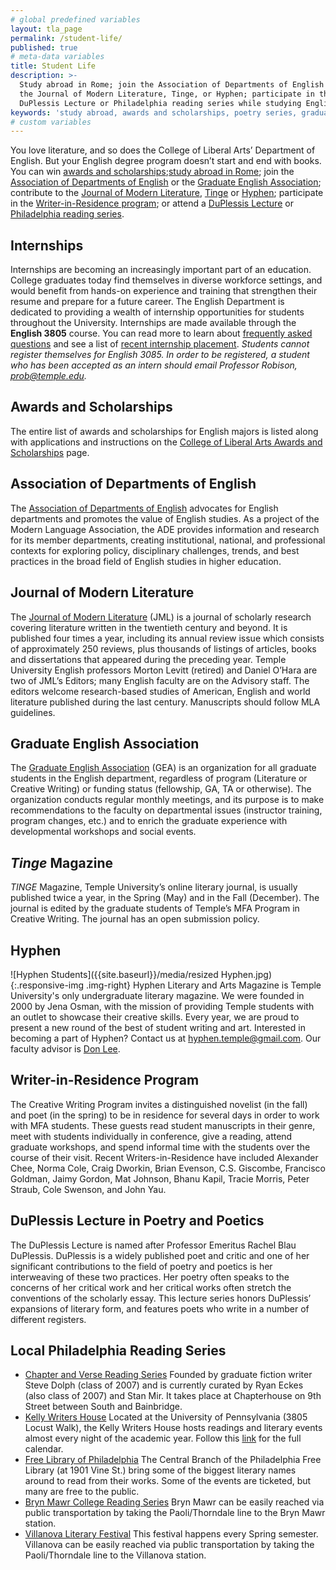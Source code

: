 ```yaml
---
# global predefined variables
layout: tla_page
permalink: /student-life/
published: true
# meta-data variables
title: Student Life
description: >-
  Study abroad in Rome; join the Association of Departments of English or the Graduate English Association; contribute to
  the Journal of Modern Literature, Tinge, or Hyphen; participate in the Writer-in-Residence program; and attend the
  DuPlessis Lecture or Philadelphia reading series while studying English at Temple University’s College of Liberal Arts.
keywords: 'study abroad, awards and scholarships, poetry series, graduate english association'
# custom variables
---
```

You love literature, and so does the College of Liberal Arts’ Department of English. But your English degree program doesn’t start and end with books. You can win [awards and scholarships](#awards-and-scholarships);[study abroad in Rome](#study-abroad-in-rome); join the [Association of Departments of English](#association-of-departments-of-english) or the [Graduate English Association](#graduate-english-association); contribute to the [Journal of Modern Literature](#journal-of-modern-literature), [Tinge](#tinge-magazine) or [Hyphen](#hyphen); participate in the [Writer-in-Residence program](#writer-in-residence-program); or attend a [DuPlessis Lecture](#duplessis-lecture-in-poetry-and-poetics) or [Philadelphia reading series](#local-philadelphia-reading-series).

## Internships
Internships are becoming an increasingly important part of an education. College graduates today find themselves in diverse workforce settings, and would benefit from hands-on experience and training that strengthen their resume and prepare for a future career. The English Department is dedicated to providing a wealth of internship opportunities for students throughout the University. Internships are made available through the **English 3805** course. You can read more to learn about [frequently asked questions](https://liberalarts.temple.edu/sites/liberalarts/files/Internship%20Frequently%20Asked%20Questions%20%282%29.pdf) and see a list of [recent internship placement](https://liberalarts.temple.edu/sites/liberalarts/files/Recent%20Internship%20Placement.pdf).
_Students cannot register themselves for English 3085. In order to be registered, a student who has been accepted as an intern should email Professor Robison, [prob@temple.edu](mailto:prob@temple.edu)._

## Awards and Scholarships
The entire list of awards and scholarships for English majors is listed along with applications and instructions on the [College of Liberal Arts Awards and Scholarships](https://liberalarts.temple.edu/about-us/resources/awards-and-scholarships?field_awards_department_nid=4593&field_awards_academics_class_value=All) page.

## Association of Departments of English
The [Association of Departments of English](https://www.ade.mla.org/) advocates for English departments and promotes the value of English studies. As a project of the Modern Language Association, the ADE provides information and research for its member departments, creating institutional, national, and professional contexts for exploring policy, disciplinary challenges, trends, and best practices in the broad field of English studies in higher education.

## Journal of Modern Literature
The [Journal of Modern Literature](https://muse.jhu.edu/journal/97) (JML) is a journal of scholarly research covering literature written in the twentieth century and beyond. It is published four times a year, including its annual review issue which consists of approximately 250 reviews, plus thousands of listings of articles, books and dissertations that appeared during the preceding year. Temple University English professors Morton Levitt (retired) and Daniel O’Hara are two of JML’s Editors; many English faculty are on the Advisory staff. The editors welcome research-based studies of American, English and world literature published during the last century. Manuscripts should follow MLA guidelines.

## Graduate English Association
The [Graduate English Association](https://sites.temple.edu/gradenglish/about/) (GEA) is an organization for all graduate students in the English department, regardless of program (Literature or Creative Writing) or funding status (fellowship, GA, TA or otherwise). The organization conducts regular monthly meetings, and its purpose is to make recommendations to the faculty on departmental issues (instructor training, program changes, etc.) and to enrich the graduate experience with developmental workshops and social events.

## _Tinge_ Magazine
_TINGE_ Magazine, Temple University’s online literary journal, is usually published twice a year, in the Spring (May) and in the Fall (December). The journal is edited by the graduate students of Temple’s MFA Program in Creative Writing. The journal has an open submission policy.

## Hyphen
![Hyphen Students]({{site.baseurl}}/media/resized Hyphen.jpg){:.responsive-img .img-right}
Hyphen Literary and Arts Magazine is Temple University's only undergraduate literary magazine. We were founded in 2000 by Jena Osman, with the mission of providing Temple students with an outlet to showcase their creative skills. Every year, we are proud to present a new round of the best of student writing and art. Interested in becoming a part of Hyphen? Contact us at [hyphen.temple@gmail.com](hyphen.temple@gmail.com). Our faculty advisor is [Don Lee](https://liberalarts.temple.edu/academics/faculty/lee-don).  

## Writer-in-Residence Program
The Creative Writing Program invites a distinguished novelist (in the fall) and poet (in the spring) to be in residence for several days in order to work with MFA students. These guests read student manuscripts in their genre, meet with students individually in conference, give a reading, attend graduate workshops, and spend informal time with the students over the course of their visit.  Recent Writers-in-Residence have included Alexander Chee, Norma Cole, Craig Dworkin, Brian Evenson, C.S. Giscombe, Francisco Goldman, Jaimy Gordon, Mat Johnson, Bhanu Kapil, Tracie Morris, Peter Straub, Cole Swenson, and John Yau.

## DuPlessis Lecture in Poetry and Poetics
The DuPlessis Lecture is named after Professor Emeritus Rachel Blau DuPlessis. DuPlessis is a widely published poet and critic and one of her significant contributions to the field of poetry and poetics is her interweaving of these two practices. Her poetry often speaks to the concerns of her critical work and her critical works often stretch the conventions of the scholarly essay. This lecture series honors DuPlessis’ expansions of literary form, and features poets who write in a number of different registers.

## Local Philadelphia Reading Series
- [Chapter and Verse Reading Series](http://chapterhousereadings.blogspot.com/)
Founded by graduate fiction writer Steve Dolph (class of 2007) and is currently curated by Ryan Eckes (also class of 2007) and Stan Mir. It takes place at Chapterhouse on 9th Street between South and Bainbridge.
- [Kelly Writers House](http://writing.upenn.edu/wh/)
Located at the University of Pennsylvania (3805 Locust Walk), the Kelly Writers House hosts readings and literary events almost every night of the academic year. Follow this [link](http://writing.upenn.edu/wh/calendar/0315.php) for the full calendar.
- [Free Library of Philadelphia](http://libwww.freelibrary.org/calendar/calbydate.cfm?type=2)
The Central Branch of the Philadelphia Free Library (at 1901 Vine St.) bring some of the biggest literary names around to read from their works. Some of the events are ticketed, but many are free to the public.
- [Bryn Mawr College Reading Series](http://www.brynmawr.edu/calendar/visiting_writers.shtml)
Bryn Mawr can be easily reached via public transportation by taking the Paoli/Thorndale line to the Bryn Mawr station.
- [Villanova Literary Festival](https://www1.villanova.edu/villanova/artsci/english/newsandevents/literaryfestival.html) This festival happens every Spring semester. Villanova can be easily reached via public transportation by taking the Paoli/Thorndale line to the Villanova station.
